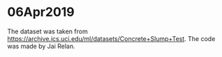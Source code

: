 # 06Apr2019
The dataset was taken from https://archive.ics.uci.edu/ml/datasets/Concrete+Slump+Test. The code was made by Jai Relan.

